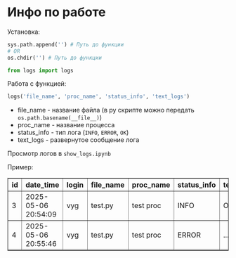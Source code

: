 # Инфо по работе

Установка:
```py
sys.path.append('') # Путь до функции
# OR
os.chdir('') # Путь до функции

from logs import logs
```

Работа с функцией:
```py
logs('file_name', 'proc_name', 'status_info', 'text_logs')
```
- file_name - название файла (в py скрипте можно передать `os.path.basename(__file__)`)
- proc_name - название процесса
- status_info - тип лога (`INFO`, `ERROR`, `OK`) 
- text_logs - развернутое сообщение лога

Просмотр логов в `show_logs.ipynb`

Пример:

<div>
<style scoped>
    .dataframe tbody tr th:only-of-type {
        vertical-align: middle;
    }

    .dataframe tbody tr th {
        vertical-align: top;
    }

    .dataframe thead th {
        text-align: right;
    }
</style>
<table border="1" class="dataframe">
  <thead>
    <tr style="text-align: right;">
      <th>id</th>
      <th>date_time</th>
      <th>login</th>
      <th>file_name</th>
      <th>proc_name</th>
      <th>status_info</th>
      <th>text_logs</th>
    </tr>
  </thead>
  <tbody>
    <tr>
      <td>3</td>
      <td>2025-05-06 20:54:09</td>
      <td>vyg</td>
      <td>test.py</td>
      <td>test proc</td>
      <td>INFO</td>
      <td>OK</td>
    </tr>
    <tr>
      <td>4</td>
      <td>2025-05-06 20:55:46</td>
      <td>vyg</td>
      <td>test.py</td>
      <td>test proc</td>
      <td>ERROR</td>
      <td>...</td>
    </tr>
  </tbody>
</table>
</div>
